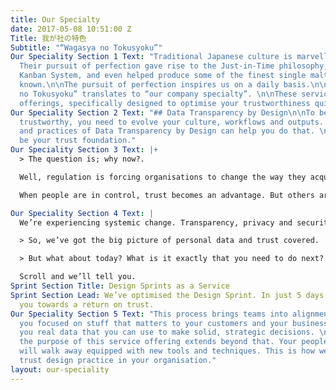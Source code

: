 ```yaml
---
title: Our Specialty
date: 2017-05-08 10:51:00 Z
Title: 我が社の特色
Subtitle: "“Wagasya no Tokusyoku”"
Our Speciality Section 1 Text: "Traditional Japanese culture is marvelled globally.
  Their pursuit of perfection gave rise to the Just-in-Time philosophy, birthed the
  Kanban System, and even helped produce some of the finest single malt whiskey ever
  known.\n\nThe pursuit of perfection inspires us on a daily basis.\n\n> “Wagasya
  no Tokusyoku” translates to “our company specialty”. \n\nThese services are unique
  offerings, specifically designed to optimise your trustworthiness quickly."
Our Speciality Section 2 Text: "## Data Transparency by Design\n\nTo become inherently
  trustworthy, you need to evolve your culture, workflows and outputs. The principles
  and practices of Data Transparency by Design can help you do that. \n\n> DTbD can
  be your trust foundation."
Our Speciality Section 3 Text: |+
  > The question is; why now?.

  Well, regulation is forcing organisations to change the way they acquire, store and process personal data. In short, people will soon be in control.

  When people are in control, trust becomes an advantage. But others are already making moves.

Our Speciality Section 4 Text: |
  We’re experiencing systemic change. Transparency, privacy and security are no longer nice to have's. They're fundamental necessities. But rather than a simple compliance angle, we can help you design new and unique value for the people you serve. We can help make your trustworthiness a competitive advantage.

  > So, we’ve got the big picture of personal data and trust covered.

  > But what about today? What is it exactly that you need to do next?

  Scroll and we’ll tell you.
Sprint Section Title: Design Sprints as a Service
Sprint Section Lead: We’ve optimised the Design Sprint. In just 5 days we can catapult
  you towards a return on trust.
Our Speciality Section 5 Text: "This process brings teams into alignment. It gets
  you focused on stuff that matters to your customers and your business. It gives
  you real data that you can use to make solid, strategic decisions. \n\n> However,
  the purpose of this service offering extends beyond that. Your people and teams
  will walk away equipped with new tools and techniques. This is how we start to embed
  trust design practice in your organisation."
layout: our-speciality
---
```


